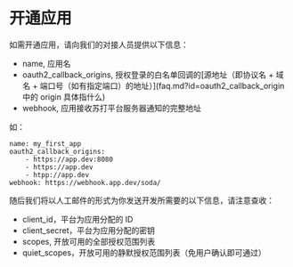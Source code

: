 # 开通应用

如需开通应用，请向我们的对接人员提供以下信息：

- name, 应用名
- oauth2_callback_origins, 授权登录的白名单回调的[源地址（即协议名 + 域名 + 端口号（如有指定端口）的地址）](faq.md?id=oauth2_callback_origin 中的 origin 具体指什么)
- webhook, 应用接收苏打平台服务器通知的完整地址

如：

    name: my_first_app
    oauth2_callback_origins:
        - https://app.dev:8080
        - https://app.dev
        - htpp://app.dev
    webhook: https://webhook.app.dev/soda/

随后我们将以人工邮件的形式为你发送开发所需要的以下信息，请注意查收：

- client_id，平台为应用分配的 ID
- client_secret，平台为应用分配的密钥
- scopes, 开放可用的全部授权范围列表
- quiet_scopes，开放可用的静默授权范围列表（免用户确认即可通过）
